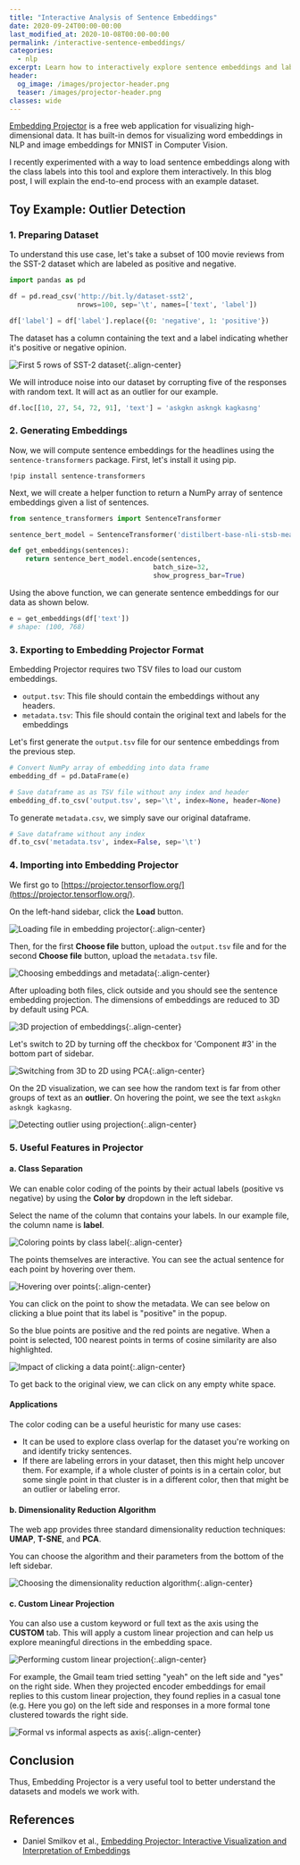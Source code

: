 ```yaml
---
title: "Interactive Analysis of Sentence Embeddings"
date: 2020-09-24T00:00-00:00
last_modified_at: 2020-10-08T00:00-00:00
permalink: /interactive-sentence-embeddings/
categories:
  - nlp
excerpt: Learn how to interactively explore sentence embeddings and labels in Tensorflow Embedding Projector
header:
  og_image: /images/projector-header.png
  teaser: /images/projector-header.png
classes: wide
---
```


[Embedding Projector](https://projector.tensorflow.org/) is a free web application for visualizing high-dimensional data. It has built-in demos for visualizing word embeddings in NLP and image embeddings for MNIST in Computer Vision.  

I recently experimented with a way to load sentence embeddings along with the class labels into this tool and explore them interactively. In this blog post, I will explain the end-to-end process with an example dataset.  

## Toy Example: Outlier Detection  
### 1. Preparing Dataset
To understand this use case, let's take a subset of 100 movie reviews from the SST-2 dataset which are labeled as positive and negative.

```python
import pandas as pd

df = pd.read_csv('http://bit.ly/dataset-sst2', 
                 nrows=100, sep='\t', names=['text', 'label'])

df['label'] = df['label'].replace({0: 'negative', 1: 'positive'})
```

The dataset has a column containing the text and a label indicating whether it's positive or negative opinion.  
 
![First 5 rows of SST-2 dataset](/images/projector-head-5.png){:.align-center}  

We will introduce noise into our dataset by corrupting five of the responses with random text. It will act as an outlier for our example.  
```python
df.loc[[10, 27, 54, 72, 91], 'text'] = 'askgkn askngk kagkasng'
```

### 2. Generating Embeddings  
Now, we will compute sentence embeddings for the headlines using the `sentence-transformers` package. First, let's install it using pip.
```shell
!pip install sentence-transformers
```

Next, we will create a helper function to return a NumPy array of sentence embeddings given a list of sentences.  
```python
from sentence_transformers import SentenceTransformer

sentence_bert_model = SentenceTransformer('distilbert-base-nli-stsb-mean-tokens')

def get_embeddings(sentences):
    return sentence_bert_model.encode(sentences,
                                    batch_size=32, 
                                    show_progress_bar=True)
```

Using the above function, we can generate sentence embeddings for our data as shown below.
```python
e = get_embeddings(df['text'])
# shape: (100, 768)
```

### 3. Exporting to Embedding Projector Format  
Embedding Projector requires two TSV files to load our custom embeddings.
- `output.tsv`: This file should contain the embeddings without any headers.
- `metadata.tsv`: This file should contain the original text and labels for the embeddings  

Let's first generate the `output.tsv` file for our sentence embeddings from the previous step.
```python
# Convert NumPy array of embedding into data frame
embedding_df = pd.DataFrame(e)

# Save dataframe as as TSV file without any index and header
embedding_df.to_csv('output.tsv', sep='\t', index=None, header=None)
```

To generate `metadata.csv`, we simply save our original dataframe.
```python
# Save dataframe without any index
df.to_csv('metadata.tsv', index=False, sep='\t')
```

### 4. Importing into Embedding Projector  
We first go to [https://projector.tensorflow.org/](https://projector.tensorflow.org/). 

On the left-hand sidebar, click the **Load** button.

![Loading file in embedding projector](/images/projector-load-step-1.png){:.align-center}  

Then, for the first **Choose file** button, upload the `output.tsv` file and for the second **Choose file** button, upload the `metadata.tsv` file.  

![Choosing embeddings and metadata](/images/projector-load-step-2.png){:.align-center}  

After uploading both files, click outside and you should see the sentence embedding projection. The dimensions of embeddings are reduced to 3D by default using PCA.  

![3D projection of embeddings](/images/projector-3d.png){:.align-center}  

Let's switch to 2D by turning off the checkbox for 'Component #3' in the bottom part of sidebar.  
 
![Switching from 3D to 2D using PCA](/images/projector-turn-off-3d.png){:.align-center}  

On the 2D visualization, we can see how the random text is far from other groups of text as an **outlier**. On hovering the point, we see the text `askgkn askngk kagkasng`.  

![Detecting outlier using projection](/images/projector-outlier.gif){:.align-center}  

### 5. Useful Features in Projector    

#### a. Class Separation  
We can enable color coding of the points by their actual labels (positive vs negative) by using the **Color by** dropdown in the left sidebar. 

Select the name of the column that contains your labels. In our example file, the column name is **label**.

![Coloring points by class label](/images/projector-color-code-labels.png){:.align-center}  

The points themselves are interactive. You can see the actual sentence for each point by hovering over them.  

![Hovering over points](/images/projector-interactive-1.gif){:.align-center}  

You can click on the point to show the metadata. We can see below on clicking a blue point that its label is "positive" in the popup. 

So the blue points are positive and the red points are negative. When a point is selected, 100 nearest points in terms of cosine similarity are also highlighted.  

![Impact of clicking a data point](/images/projector-click-point.gif){:.align-center}  

To get back to the original view, we can click on any empty white space.  

<div class="notice--info">
    <h4 class="no_toc">Applications</h4>
    
<p>The color coding can be a useful heuristic for many use cases:</p>

<ul>
  <li>It can be used to explore class overlap for the dataset you're working on and identify tricky sentences.</li>
  <li>If there are labeling errors in your dataset, then this might help uncover them. For example, if a whole cluster of points is in a certain color, but some single point in that cluster is in a different color, then that might be an outlier or labeling error.</li>
</ul>

</div>

#### b. Dimensionality Reduction Algorithm  
The web app provides three standard dimensionality reduction techniques: **UMAP**, **T-SNE**, and **PCA**. 

You can choose the algorithm and their parameters from the bottom of the left sidebar.  

![Choosing the dimensionality reduction algorithm](/images/projector-choose-dim-algorithm.png){:.align-center}  

#### c. Custom Linear Projection  
You can also use a custom keyword or full text as the axis using the **CUSTOM** tab. This will apply a custom linear projection and can help us explore meaningful directions in the embedding space.   

![Performing custom linear projection](/images/projector-custom-dim.png){:.align-center}  

For example, the Gmail team tried setting "yeah" on the left side and "yes" on the right side. When they projected encoder embeddings for email replies to this custom linear projection, they found replies in a casual tone (e.g. Here you go) on the left side and responses in a more formal tone clustered towards the right side.

![Formal vs informal aspects as axis](/images/projector-custom-direction.png){:.align-center}  

## Conclusion  
Thus, Embedding Projector is a very useful tool to better understand the datasets and models we work with.  

## References
- Daniel Smilkov et al., [Embedding Projector: Interactive Visualization and Interpretation of Embeddings](https://arxiv.org/abs/1611.05469)
